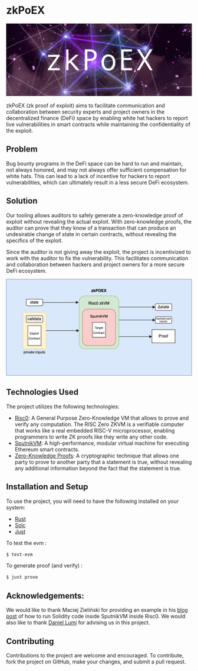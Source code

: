 # zkPoEX

![zkPoEX](https://github.com/zkoranges/zkPoEX/blob/main/img.jpg?raw=true)

zkPoEX (zk proof of exploit) aims to facilitate communication and collaboration between security experts and project owners in the decentralized finance (DeFi) space by enabling white hat hackers to report live vulnerabilities in smart contracts while maintaining the confidentiality of the exploit.

## Problem

Bug bounty programs in the DeFi space can be hard to run and maintain, not always honored, and may not always offer sufficient compensation for white hats. This can lead to a lack of incentive for hackers to report vulnerabilities, which can ultimately result in a less secure DeFi ecosystem.

## Solution

Our tooling allows auditors to safely generate a zero-knowledge proof of exploit without revealing the actual exploit. With zero-knowledge proofs, the auditor can prove that they know of a transaction that can produce an undesirable change of state in certain contracts, without revealing the specifics of the exploit.

Since the auditor is not giving away the exploit, the project is incentivized to work with the auditor to fix the vulnerability. This facilitates communication and collaboration between hackers and project owners for a more secure DeFi ecosystem.

<div align="center" style="text-align: center;">

![zkPoEX](https://github.com/zkoranges/zkPoEX/blob/main/diagram.png?raw=true)
</div>

## Technologies Used

The project utilizes the following technologies:

-   [Risc0](https://risc-0.com/): A General Purpose Zero-Knowledge VM that allows to prove and verify any computation. The RISC Zero ZKVM is a verifiable computer that works like a real embedded RISC-V microprocessor, enabling programmers to write ZK proofs like they write any other code.
-   [SputnikVM](https://sputnikvm.com/): A high-performance, modular virtual machine for executing Ethereum smart contracts.
-   [Zero-Knowledge Proofs](https://en.wikipedia.org/wiki/Zero-knowledge_proof): A cryptographic technique that allows one party to prove to another party that a statement is true, without revealing any additional information beyond the fact that the statement is true.

## Installation and Setup

To use the project, you will need to have the following installed on your system:

- [Rust](https://www.rust-lang.org/tools/install)
- [Solc](https://docs.soliditylang.org/en/v0.8.17/installing-solidity.html)
- [Just](https://github.com/casey/just)

To test the evm :
```bash
$ test-evm
```
To generate proof (and verify) :
```bash
$ just prove
```

## Acknowledgements:

We would like to thank Maciej Zieliński for providing an example in his [blog post](https://odra.dev/blog/evm-at-risc0/) of how to run Solidity code inside SputnikVM inside Risc0. 
We would also like to thank [Daniel Lumi](https://www.twitter.com/zklumi) for advising us in this project. 


## Contributing

Contributions to the project are welcome and encouraged. To contribute, fork the project on GitHub, make your changes, and submit a pull request.
